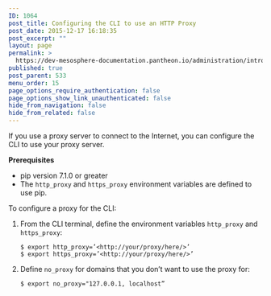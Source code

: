 ```yaml
---
ID: 1064
post_title: Configuring the CLI to use an HTTP Proxy
post_date: 2015-12-17 16:18:35
post_excerpt: ""
layout: page
permalink: >
  https://dev-mesosphere-documentation.pantheon.io/administration/introcli/configuring-the-cli-to-use-an-http-proxy/
published: true
post_parent: 533
menu_order: 15
page_options_require_authentication: false
page_options_show_link_unauthenticated: false
hide_from_navigation: false
hide_from_related: false
---
```

If you use a proxy server to connect to the Internet, you can configure the CLI to use your proxy server.

**Prerequisites**

*   pip version 7.1.0 or greater 
*   The `http_proxy` and `https_proxy` environment variables are defined to use pip.

To configure a proxy for the CLI:

1.  From the CLI terminal, define the environment variables `http_proxy` and `https_proxy`:
    
        $ export http_proxy=’<http://your/proxy/here/>’
        $ export https_proxy=’<http://your/proxy/here/>’
        

2.  Define `no_proxy` for domains that you don’t want to use the proxy for:
    
        $ export no_proxy="127.0.0.1, localhost”